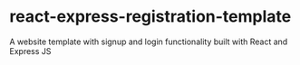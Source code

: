 # react-express-registration-template
A website template with signup and login functionality built with React and Express JS
